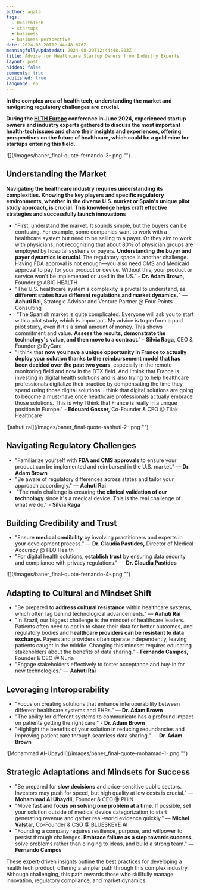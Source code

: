 ```yaml
---
author: agata
tags:
  - HealthTech
  - startups
  - business
  - business perspective
date: 2024-08-20T12:44:48.876Z
meaningfullyUpdatedAt: 2024-08-20T12:44:48.903Z
title: Advice for Healthcare Startup Owners from Industry Experts
layout: post
hidden: false
comments: true
published: true
language: en
---
```

**In the complex area of health tech, understanding the market and navigating regulatory challenges are crucial.** 

**During the [HLTH Europe](https://europe.hlth.com/) conference in June 2024, experienced startup owners and industry experts gathered to discuss the most important health-tech issues and share their insights and experiences, offering perspectives on the future of healthcare, which could be a gold mine for startups entering this field.**

<div className="image">![](/images/baner_final-quote-fernando-3-.png "")</div>

## Understanding the Market

**Navigating the healthcare industry requires understanding its complexities. Knowing the key players and specific regulatory environments, whether in the diverse U.S. market or Spain's unique pilot study approach, is crucial. This knowledge helps craft effective strategies and successfully launch innovations**

* “First, understand the market. It sounds simple, but the buyers can be confusing. For example, some companies want to work with a healthcare system but need to be selling to a payer. Or they aim to work with physicians, not recognizing that about 80% of physician groups are employed by hospital systems or payers. **Understanding the buyer and payer dynamics is crucial**. The regulatory space is another challenge. Having FDA approval is not enough—you also need CMS and Medicaid approval to pay for your product or device. Without this, your product or service won't be implemented or used in the US.” - **Dr. Adam Brown,** Founder @ ABIG HEALTH
* "The U.S. healthcare system's complexity is pivotal to understand, as **different states have different regulations and market dynamics.**" — **Aahuti Rai**, Strategic Advisor and Venture Partner @ Four Points Consulting
*  “The Spanish market is quite complicated. Everyone will ask you to start with a pilot study, which is important. My advice is to perform a paid pilot study, even if it's a small amount of money. This shows commitment and value. **Assess the results, demonstrate the technology's value, and then move to a contract**.” - **Silvia Raga,** CEO & Founder @ DyCare
* "I think that **now you have a unique opportunity in France to actually deploy your solution thanks to the reimbursement model that has been decided over the past two years**, especially in the remote monitoring field and now in the DTX field. And I think that France is investing in digital health solutions and is also trying to help healthcare professionals digitalize their practice by compensating the time they spend using those digital solutions. I think that digital solutions are going to become a must-have once healthcare professionals actually embrace those solutions. This is why I think that France is really in a unique position in Europe." - **Edouard Gasser,** Co-Founder & CEO @ Tilak Healthcare

<div className="image">![aahuti rai](/images/baner_final-quote-aahhuti-2-.png "")</div>

## Navigating Regulatory Challenges

* "Familiarize yourself with **FDA and CMS approvals** to ensure your product can be implemented and reimbursed in the U.S. market." — **Dr. Adam Brown**
* "Be aware of regulatory differences across states and tailor your approach accordingly." — **Aahuti Rai**
*  "The main challenge is ensuring **the clinical validation of our technology** since it's a medical device. This is the real challenge of what we do." - **Silvia Raga**

## Building Credibility and Trust

* "Ensure **medical credibility** by involving practitioners and experts in your development process." — **Dr. Claudia Pastides,** Director of Medical Accuracy @ FLO Health 
* "For digital health solutions, **establish trust** by ensuring data security and compliance with privacy regulations." — **Dr. Claudia Pastides**

<div className="image">![](/images/baner_final-quote-fernando-4-.png "")</div>

## Adapting to Cultural and Mindset Shift

* "Be prepared to **address cultural resistance** within healthcare systems, which often lag behind technological advancements." — **Aahuti Rai**
* "In Brazil, our biggest challenge is the mindset of healthcare leaders. Patients often need to opt in to share their data for better outcomes, and regulatory bodies and **healthcare providers can be resistant to data exchange.** Payers and providers often operate independently, leaving patients caught in the middle. Changing this mindset requires educating stakeholders about the benefits of data sharing." - **Fernando Campos,** Founder & CEO @ Nuria
* "Engage stakeholders effectively to foster acceptance and buy-in for new technologies." — **Aahuti Rai**

## Leveraging Interoperability

* "Focus on creating solutions that enhance interoperability between different healthcare systems and EHRs." — **Dr. Adam Brown**
* "The ability for different systems to communicate has a profound impact on patients getting the right care." - **Dr. Adam Brown**
* "Highlight the benefits of your solution in reducing redundancies and improving patient care through seamless data sharing." — **Dr. Adam Brown**

<div className="image">![Mohammad Al-Ubaydli](/images/baner_final-quote-mohamad-1-.png "")</div>

## Strategic Adaptations and Mindsets for Success

* "Be prepared for **slow decisions** and price-sensitive public sectors. Investors may push for speed, but high quality at low costs is crucial." — **Mohammad Al Ubaydli,** Founder & CEO @ PHIN
* "Move fast and **focus on solving one problem at a time**. If possible, sell your solution outside of medical device categorization to start generating revenue and gather real-world evidence quickly." — **Michel Valstar,** Co-Founder & CSO @ BLUESKEYE AI
* "Founding a company requires resilience, purpose, and willpower to persist through challenges. **Embrace failure as a step towards success**, solve problems rather than clinging to ideas, and build a strong team." **— Fernando Campos**



These expert-driven insights outline the best practices for developing a health tech product, offering a simpler path through this complex industry. Although challenging, this path rewards those who skillfully manage innovation, regulatory compliance, and market dynamics.